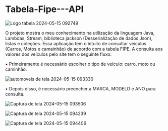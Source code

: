 # Tabela-Fipe---API


 ![Logo tabela 2024-05-15 092749](https://github.com/Cleiton-Pr/Tabela-Fipe/assets/109486247/389f64cf-888f-4068-b2f8-d93477689408)


 
O projeto mostra o meu conhecimento na utilização da linguagem Java, Lambdas, Stream, biblioteca jackson (Desserialização de dados Json), listas e coleções.
Essa aplicação tem o intuito de consultar veículos (Carros, Motos e camainhão) de acoordo com a tabela FIPE.
 A consulta aos valores dos veículos pelo site tem o seguinte fluxo:

 


• Primeiramente é necessário escolher o tipo de veículo: carro, moto ou caminhão.




![automoveis de tela 2024-05-15 093330](https://github.com/Cleiton-Pr/Tabela-Fipe/assets/109486247/2be8d5d2-6a3c-4187-bd65-dc32522acf56)


• Depois disso, é necessário preencher a MARCA, MODELO e ANO para consulta.




![Captura de tela 2024-05-15 093506](https://github.com/Cleiton-Pr/Tabela-Fipe/assets/109486247/6bff5d16-bd24-4752-9423-2c4c09773a47)




![Captura de tela 2024-05-15 094239](https://github.com/Cleiton-Pr/Tabela-Fipe/assets/109486247/532b93e7-60a3-4742-99fb-4de68f20e110)



![Captura de tela 2024-05-15 094406](https://github.com/Cleiton-Pr/Tabela-Fipe/assets/109486247/7a450593-4433-43dd-b5b7-af3d23475410)
